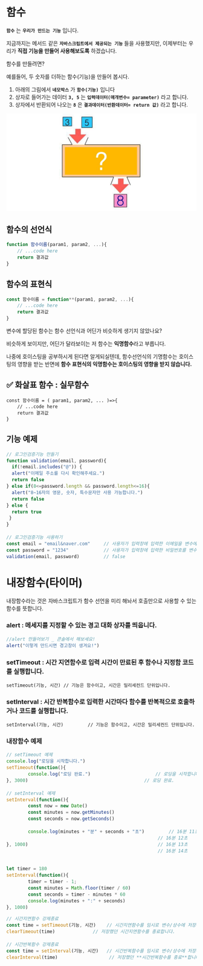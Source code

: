 # 함수


**`함수`** 는 **`우리가 만드는 기능`** 입니다.

지금까지는 메서드 같은 **`자바스크립트에서 제공되는 기능`** 들을 사용했지만, 이제부터는 우리가 **직접 기능을 만들어 사용해보도록** 하겠습니다.

함수를 만들려면?

예를들어, 두 숫자를 더하는 함수(기능)을 만들어 봅시다.

1. 아래의 그림에서 **`네모박스`** 가 **`함수(기능)`** 입니다
2. 상자로 들어가는 데이터 **`3, 5`** 는 **`입력데이터(매개변수= parameter)`** 라고 합니다.
3. 상자에서 반환되어 나오는 **`8`** 은 **`결과데이터(반환데이터= return 값)`** 라고 합니다.


<img src="./img/함수.png">

## 함수의 선언식
```javascript
function 함수이름(param1, param2, ...){
    // ...code here
    return 결과값
}
```
## 함수의 표현식
```javascript
const 함수이름 = function**(param1, param2, ...){
    // ...code here
    return 결과값
}
```
변수에 할당된 함수는 함수 선언식과 어딘가 비슷하게 생기지 않았나요?

비슷하게 보이지만, 어딘가 달라보이는 저 함수는 **익명함수**라고 부릅니다.

나중에 호이스팅을 공부하시게 된다면 알게되실텐데, 함수선언식의 기명함수는 호이스팅의 영향을 받는 반면에 **함수 표현식의 익명함수는 호이스팅의 영향을 받지 않습니다.**

##  ✅ 화살표 함수 : 실무함수
```
const 함수이름 = ( param1, param2, ... )=>{
    // ...code here
    return 결과값
}
```
## 기능 예제
```javascript
// 로그인검증기능 만들기
function validation(email, password){
  if(!email.includes("@")) {
  alert("이메일 주소를 다시 확인해주세요.")
  return false
} else if(8<=password.length && password.length<=16){
  alert("8~16자의 영문, 숫자, 특수문자만 사용 가능합니다.")
  return false
} else {
  return true
 }
}

// 로그인검증기능 사용하기
const email = "email&naver.com"     // 사용자가 입력창에 입력한 이메일을 변수에 담기
const password = "1234"             // 사용자가 입력창에 입력한 비밀번호를 변수에 담기
validation(email, password)         // false

```

# 내장함수(타이머)

내장함수라는 것은 자바스크립트가 함수 선언을 미리 해놔서 호출만으로 사용할 수 있는 함수를 뜻합니다.

### alert : 메세지를 지정할 수 있는 경고 대화 상자를 띄웁니다.
```javascript
//alert 만들어보기 _ 콘솔에서 해보세요!
alert("이렇게 만드시면 경고창이 생겨요!")
```

### setTimeout : 시간 지연함수로 입력 시간이 만료된 후 함수나 지정함 코드를 실행합니다.
```
setTimeout(기능, 시간) // 기능은 함수이고, 시간은 밀리세컨드 단위입니다.
```
### setInterval : 시간 반복함수로 입력한 시간마다 함수를 반복적으로 호출하거나 코드를 실행합니다.
```
setInterval(기능, 시간)         // 기능은 함수이고, 시간은 밀리세컨드 단위입니다.
```
### 내장함수 예제
```javascript
// setTimeout 예제
console.log("로딩을 시작합니다.")
setTimeout(function(){
		console.log("로딩 완료.")                        // 로딩을 시작합니다.
}, 3000)                                           // 로딩 완료.

// setInterval 예제
setInterval(function(){
		const now = new Date()
		const minutes = now.getMinutes()
		const seconds = now.getSeconds()

		console.log(minutes + "분" + seconds + "초")         // 16분 11초
                                                        // 16분 12초
}, 1000)                                                // 16분 13초
                                                        // 16분 14초
																									      //	  ...

```
```javascript
let timer = 180
setInterval(function(){
		timer = timer - 1;
		const minutes = Math.floor(timer / 60)
		const seconds = timer - minutes * 60
		console.log(minutes + ":" + seconds)
}, 1000)
```
```javascript
// 시간지연함수 강제종료
const time = setTimeout(기능, 시간)    // 시간지연함수를 임시로 변수/상수에 저장해놓습니다.
clearTimeout(time)              // 저장했던 시간지연함수를 종료합니다.

// 시간반복함수 강제종료
const time = setInterval(기능, 시간)   // 시간반복함수를 임시로 변수/상수에 저장해놓습니다.
clearInterval(time)                   // 저장했던 **시간반복함수를 종료**합니다.
```
